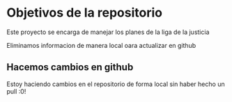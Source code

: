 # Objetivos de la repositorio

Este proyecto se encarga de manejar los planes de la liga de la justicia

Eliminamos informacion de manera local oara actualizar en github

## Hacemos cambios en github
Estoy haciendo cambios en el repositorio de forma local sin haber hecho un pull :0!